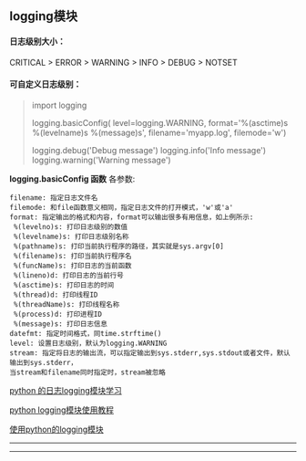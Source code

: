 
logging模块
----

#### 日志级别大小：

CRITICAL > ERROR > WARNING > INFO > DEBUG > NOTSET

#### 可自定义日志级别：

>
> import logging
>
> logging.basicConfig(
>                     level=logging.WARNING,
>                     format='%(asctime)s %(levelname)s %(message)s',
>                     filename='myapp.log',
>                     filemode='w')
>
> logging.debug('Debug message')
> logging.info('Info message')
> logging.warning('Warning message')
>

**logging.basicConfig 函数** 各参数:

    filename: 指定日志文件名
    filemode: 和file函数意义相同，指定日志文件的打开模式，'w'或'a'
    format: 指定输出的格式和内容，format可以输出很多有用信息，如上例所示:
     %(levelno)s: 打印日志级别的数值
     %(levelname)s: 打印日志级别名称
     %(pathname)s: 打印当前执行程序的路径，其实就是sys.argv[0]
     %(filename)s: 打印当前执行程序名
     %(funcName)s: 打印日志的当前函数
     %(lineno)d: 打印日志的当前行号
     %(asctime)s: 打印日志的时间
     %(thread)d: 打印线程ID
     %(threadName)s: 打印线程名称
     %(process)d: 打印进程ID
     %(message)s: 打印日志信息
    datefmt: 指定时间格式，同time.strftime()
    level: 设置日志级别，默认为logging.WARNING
    stream: 指定将日志的输出流，可以指定输出到sys.stderr,sys.stdout或者文件，默认输出到sys.stderr，
    当stream和filename同时指定时，stream被忽略

[python 的日志logging模块学习](http://blog.csdn.net/yatere/article/details/6655445)

[python logging模块使用教程](http://www.jianshu.com/p/feb86c06c4f4)

[使用python的logging模块](http://kenby.iteye.com/blog/1162698)

---

---

